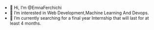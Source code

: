 - 👋 Hi, I’m @EmnaFerchichi
- 👀 I’m interested in Web Development,Machine Learning And Devops.
- 🌱 I’m currently searching for a final year Internship that will last for at least 4 months.


<!---
EmnaFerchichi/EmnaFerchichi is a ✨ special ✨ repository because its `README.md` (this file) appears on your GitHub profile.
You can click the Preview link to take a look at your changes.

